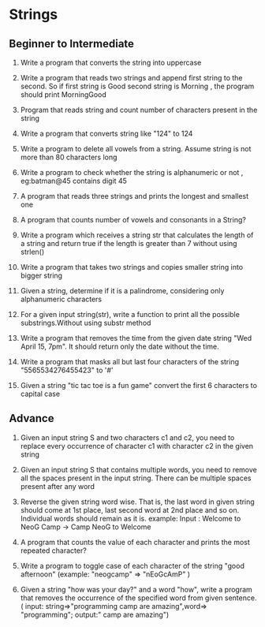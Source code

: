 # Strings

## Beginner to Intermediate

1. Write a program that converts the string into uppercase

1. Write a program that reads two strings and append first string to the second. So if first string is Good second string is Morning , the program should print MorningGood

1. Program that reads string and count number of characters present in the string

1. Write a program that converts string like "124" to 124

1. Write a program to delete all vowels from a string. Assume string is not more than 80 characters long

1. Write a program to check whether the string is alphanumeric or not , eg:batman@45 contains digit 45

1. A program that reads three strings and prints the longest and smallest one

1. A program that counts number of vowels and consonants in a String?

1. Write a program which receives a string str that calculates the length of a string and return true if the length is greater than 7 without using strlen()

1. Write a program that takes two strings and copies smaller string into bigger string

1. Given a string, determine if it is a palindrome, considering only alphanumeric characters

1. For a given input string(str), write a function to print all the possible substrings.Without using substr method

1. Write a program that removes the time from the given date string "Wed April 15, 7pm". It should return only the date without the time.

1. Write a program that masks all but last four characters of the string "5565534276455423" to '#'

1. Given a string "tic tac toe is a fun game" convert the first 6 characters to capital case

## Advance

1. Given an input string S and two characters c1 and c2, you need to replace every occurrence of character c1 with character c2 in the given string

1. Given an input string S that contains multiple words, you need to remove all the spaces present in the input string. There can be multiple spaces present after any word

1. Reverse the given string word wise. That is, the last word in given string should come at 1st place, last second word at 2nd place and so on. Individual words should remain as it is. example: Input : Welcome to NeoG Camp → Camp NeoG to Welcome

1. A program that counts the value of each character and prints the most repeated character?

1. Write a program to toggle case of each character of the string "good afternoon" (example: "neogcamp" ⇒ "nEoGcAmP" )

1. Given a string "how was your day?" and a word "how", write a program that removes the occurrence of the specified word from given sentence. ( input: string⇒"programming camp are amazing",word⇒ "programming"; output:" camp are amazing")